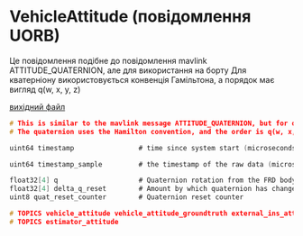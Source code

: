 # VehicleAttitude (повідомлення UORB)

Це повідомлення подібне до повідомлення mavlink ATTITUDE_QUATERNION, але для використання на борту Для кватерніону використовується конвенція Гамільтона, а порядок має вигляд q(w, x, y, z)

[вихідний файл](https://github.com/PX4/PX4-Autopilot/blob/release/1.15/msg/VehicleAttitude.msg)

```c
# This is similar to the mavlink message ATTITUDE_QUATERNION, but for onboard use
# The quaternion uses the Hamilton convention, and the order is q(w, x, y, z)

uint64 timestamp                # time since system start (microseconds)

uint64 timestamp_sample         # the timestamp of the raw data (microseconds)

float32[4] q                    # Quaternion rotation from the FRD body frame to the NED earth frame
float32[4] delta_q_reset        # Amount by which quaternion has changed during last reset
uint8 quat_reset_counter        # Quaternion reset counter

# TOPICS vehicle_attitude vehicle_attitude_groundtruth external_ins_attitude
# TOPICS estimator_attitude

```
